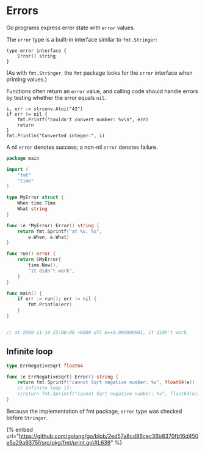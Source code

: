 # Errors

Go programs express error state with `error` values.

The `error` type is a built-in interface similar to `fmt.Stringer`:

```text
type error interface {
    Error() string
}
```

\(As with `fmt.Stringer`, the `fmt` package looks for the `error` interface when printing values.\)

Functions often return an `error` value, and calling code should handle errors by testing whether the error equals `nil`.

```text
i, err := strconv.Atoi("42")
if err != nil {
    fmt.Printf("couldn't convert number: %v\n", err)
    return
}
fmt.Println("Converted integer:", i)
```

A nil `error` denotes success; a non-nil `error` denotes failure.

```go
package main

import (
	"fmt"
	"time"
)

type MyError struct {
	When time.Time
	What string
}

func (e *MyError) Error() string {
	return fmt.Sprintf("at %v, %s",
		e.When, e.What)
}

func run() error {
	return &MyError{
		time.Now(),
		"it didn't work",
	}
}

func main() {
	if err := run(); err != nil {
		fmt.Println(err)
	}
}


// at 2009-11-10 23:00:00 +0000 UTC m=+0.000000001, it didn't work
```

## Infinite loop

```go
type ErrNegativeSqrt float64

func (e ErrNegativeSqrt) Error() string {
	return fmt.Sprintf("cannot Sqrt negative number: %v", float64(e))
	// infinite loop if:
	//return fmt.Sprintf("cannot Sqrt negative number: %v", float64(e))
}
```

Because the implementation of fmt package, `error` type was checked before `Stringer`.

{% embed url="https://github.com/golang/go/blob/2ed57a8cd86cec36b8370fb16d450e5a29a9375f/src/pkg/fmt/print.go\#L639" %}

